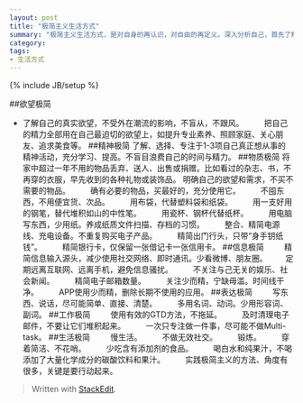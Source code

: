 ```yaml
---
layout: post
title: "极简主义生活方式"
summary: "极简主义生活方式，是对自身的再认识，对自由的再定义。深入分析自己，首先了解什么对自己最重要，然后用有限的时间和精力，专注地追求，从而获得最大幸福。放弃不能带来效用的物品，控制徒增烦恼的精神活动，简单生活，从而获得最大的精神自由。"
category: 
tags: 
- 生活方式
---
```

{% include JB/setup %}

##欲望极简
- 了解自己的真实欲望，不受外在潮流的影响，不盲从，不跟风。 　　
把自己的精力全部用在自己最迫切的欲望上，如提升专业素养、照顾家庭、关心朋友、追求美食等。
##精神极简
了解、选择、专注于1-3项自己真正想从事的精神活动，充分学习、提高。不盲目浪费自己的时间与精力。
##物质极简
将家中超过一年不用的物品丢弃、送人、出售或捐赠。比如看过的杂志、书，不再穿的衣服，早先收到的各种礼物或装饰品。
明确自己的欲望和需求，不买不需要的物品。 　　
确有必要的物品，买最好的，充分使用它。 　　
不囤东西，不用便宜货、次品。 　　
用布袋，代替塑料袋和纸袋。 　　
用一支好用的钢笔，替代堆积如山的中性笔。 　　
用瓷杯、钢杯代替纸杯。 　　
用电脑写东西，少用纸。养成纸质文件扫描、存档的习惯。 　　
整合、精简电源线、充电设备。不重复购买电子产品。 　　
精简出门行头，只带“身手钥纸钱”。 　　
精简银行卡，仅保留一张借记卡一张信用卡。
##信息极简 　　
精简信息输入源头，减少使用社交网络、即时通讯。少看微博、朋友圈。 　　定期远离互联网、远离手机，避免信息骚扰。 　　
不关注与己无关的娱乐、社会新闻。 　　
精简电子邮箱数量。 　　
关注少而精，宁缺毋滥。时间线干净。 　　
APP使用少而精，删除长期不使用的应用。
##表达极简 　　
写东西、说话，尽可能简单、直接、清楚。 　　
多用名词、动词。少用形容词、副词。
##工作极简 　　
使用有效的GTD方法，不拖延。 　　
及时清理电子邮件，不要让它们堆积起来。 　　
一次只专注做一件事，尽可能不做Multi-task。
##生活极简 　　
慢生活。 　　
不做无效社交。 　　
锻炼。 　　
穿着简洁、不花哨。 　　
少吃含有添加剂的食品。 　　
喝白水和纯果汁，不喝添加了大量化学成分的碳酸饮料和果汁。 　　
实践极简主义的方法、角度有很多，关键是要行动起来。

> Written with [StackEdit](https://stackedit.io/).  
